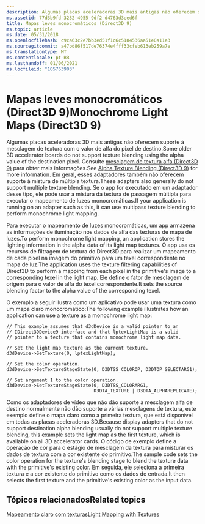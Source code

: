 ```yaml
---
description: Algumas placas aceleradoras 3D mais antigas não oferecem suporte à mesclagem de textura com o valor de alfa do pixel de destino.
ms.assetid: 77d3b9fd-3232-4955-9df2-d4763d3eed6f
title: Mapas leves monocromáticos (Direct3D 9)
ms.topic: article
ms.date: 05/31/2018
ms.openlocfilehash: c9ca63c2e7bb3ed51f1c6c5184536aa51e0a11e3
ms.sourcegitcommit: a47bd86f517de76374e4fff33cfeb613eb259a7e
ms.translationtype: MT
ms.contentlocale: pt-BR
ms.lasthandoff: 01/06/2021
ms.locfileid: "105763903"
---
```

# <a name="monochrome-light-maps-direct3d-9"></a><span data-ttu-id="3fec1-103">Mapas leves monocromáticos (Direct3D 9)</span><span class="sxs-lookup"><span data-stu-id="3fec1-103">Monochrome Light Maps (Direct3D 9)</span></span>

<span data-ttu-id="3fec1-104">Algumas placas aceleradoras 3D mais antigas não oferecem suporte à mesclagem de textura com o valor de alfa do pixel de destino.</span><span class="sxs-lookup"><span data-stu-id="3fec1-104">Some older 3D accelerator boards do not support texture blending using the alpha value of the destination pixel.</span></span> <span data-ttu-id="3fec1-105">Consulte [mesclagem de textura alfa (Direct3D 9)](alpha-texture-blending.md) para obter mais informações.</span><span class="sxs-lookup"><span data-stu-id="3fec1-105">See [Alpha Texture Blending (Direct3D 9)](alpha-texture-blending.md) for more information.</span></span> <span data-ttu-id="3fec1-106">Em geral, esses adaptadores também não oferecem suporte à mistura de múltipla textura.</span><span class="sxs-lookup"><span data-stu-id="3fec1-106">These adapters also generally do not support multiple texture blending.</span></span> <span data-ttu-id="3fec1-107">Se o app for executado em um adaptador desse tipo, ele pode usar a mistura da textura de passagem múltipla para executar o mapeamento de luzes monocromáticas.</span><span class="sxs-lookup"><span data-stu-id="3fec1-107">If your application is running on an adapter such as this, it can use multipass texture blending to perform monochrome light mapping.</span></span>

<span data-ttu-id="3fec1-108">Para executar o mapeamento de luzes monocromáticas, um app armazena as informações de iluminação nos dados de alfa das texturas de mapa de luzes.</span><span class="sxs-lookup"><span data-stu-id="3fec1-108">To perform monochrome light mapping, an application stores the lighting information in the alpha data of its light map textures.</span></span> <span data-ttu-id="3fec1-109">O app usa os recursos de filtragem de textura do Direct3D para realizar um mapeamento de cada pixel na imagem do primitivo para um texel correspondente no mapa de luz.</span><span class="sxs-lookup"><span data-stu-id="3fec1-109">The application uses the texture filtering capabilities of Direct3D to perform a mapping from each pixel in the primitive's image to a corresponding texel in the light map.</span></span> <span data-ttu-id="3fec1-110">Ele define o fator de mesclagem de origem para o valor de alfa do texel correspondente.</span><span class="sxs-lookup"><span data-stu-id="3fec1-110">It sets the source blending factor to the alpha value of the corresponding texel.</span></span>

<span data-ttu-id="3fec1-111">O exemplo a seguir ilustra como um aplicativo pode usar uma textura como um mapa claro monocromático:</span><span class="sxs-lookup"><span data-stu-id="3fec1-111">The following example illustrates how an application can use a texture as a monochrome light map:</span></span>


```
// This example assumes that d3dDevice is a valid pointer to an
// IDirect3DDevice9 interface and that lptexLightMap is a valid
// pointer to a texture that contains monochrome light map data.

// Set the light map texture as the current texture.
d3dDevice->SetTexture(0, lptexLightMap);

// Set the color operation.
d3dDevice->SetTextureStageState(0, D3DTSS_COLOROP, D3DTOP_SELECTARG1);

// Set argument 1 to the color operation.
d3dDevice->SetTextureStageState(0, D3DTSS_COLORARG1,
                                D3DTA_TEXTURE | D3DTA_ALPHAREPLICATE);
```



<span data-ttu-id="3fec1-112">Como os adaptadores de vídeo que não dão suporte à mesclagem alfa de destino normalmente não dão suporte a várias mesclagens de textura, este exemplo define o mapa claro como a primeira textura, que está disponível em todas as placas aceleradoras 3D.</span><span class="sxs-lookup"><span data-stu-id="3fec1-112">Because display adapters that do not support destination alpha blending usually do not support multiple texture blending, this example sets the light map as the first texture, which is available on all 3D accelerator cards.</span></span> <span data-ttu-id="3fec1-113">O código de exemplo define a operação de cor para o estágio de mesclagem da textura para misturar os dados de textura com a cor existente do primitivo.</span><span class="sxs-lookup"><span data-stu-id="3fec1-113">The sample code sets the color operation for the texture's blending stage to blend the texture data with the primitive's existing color.</span></span> <span data-ttu-id="3fec1-114">Em seguida, ele seleciona a primeira textura e a cor existente do primitivo como os dados de entrada.</span><span class="sxs-lookup"><span data-stu-id="3fec1-114">It then selects the first texture and the primitive's existing color as the input data.</span></span>

## <a name="related-topics"></a><span data-ttu-id="3fec1-115">Tópicos relacionados</span><span class="sxs-lookup"><span data-stu-id="3fec1-115">Related topics</span></span>

<dl> <dt>

[<span data-ttu-id="3fec1-116">Mapeamento claro com texturas</span><span class="sxs-lookup"><span data-stu-id="3fec1-116">Light Mapping with Textures</span></span>](light-mapping-with-textures.md)
</dt> </dl>

 

 



